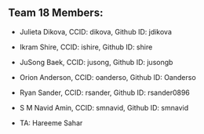 ## Team 18 Members:
- Julieta Dikova, CCID: dikova, Github ID: jdikova
- Ikram Shire, CCID: ishire, Github ID: shire
- JuSong Baek, CCID: jusong, Github ID: jusongb
- Orion Anderson, CCID: oanderso, Github ID: Oanderso
- Ryan Sander, CCID: rsander, Github ID: rsander0896
- S M Navid Amin, CCID: smnavid, Github ID: smnavid

- TA: Hareeme Sahar
